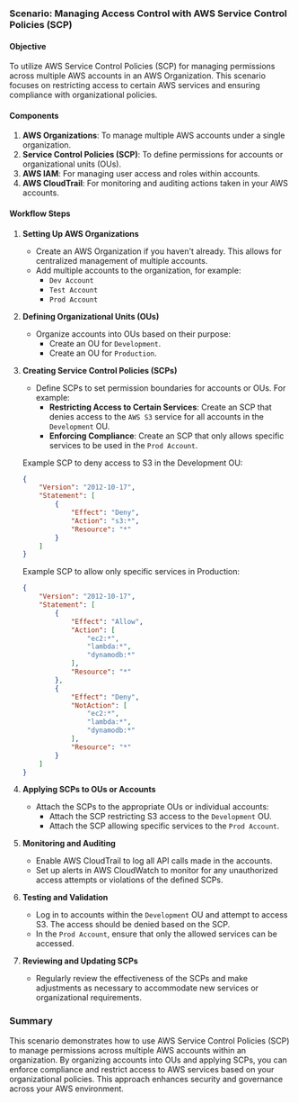 ### Scenario: Managing Access Control with AWS Service Control Policies (SCP)

#### Objective
To utilize AWS Service Control Policies (SCP) for managing permissions across multiple AWS accounts in an AWS Organization. This scenario focuses on restricting access to certain AWS services and ensuring compliance with organizational policies.

#### Components

1. **AWS Organizations**: To manage multiple AWS accounts under a single organization.
2. **Service Control Policies (SCP)**: To define permissions for accounts or organizational units (OUs).
3. **AWS IAM**: For managing user access and roles within accounts.
4. **AWS CloudTrail**: For monitoring and auditing actions taken in your AWS accounts.

#### Workflow Steps

1. **Setting Up AWS Organizations**
   - Create an AWS Organization if you haven't already. This allows for centralized management of multiple accounts.
   - Add multiple accounts to the organization, for example:
     - `Dev Account`
     - `Test Account`
     - `Prod Account`

2. **Defining Organizational Units (OUs)**
   - Organize accounts into OUs based on their purpose:
     - Create an OU for `Development`.
     - Create an OU for `Production`.

3. **Creating Service Control Policies (SCPs)**
   - Define SCPs to set permission boundaries for accounts or OUs. For example:
     - **Restricting Access to Certain Services**: Create an SCP that denies access to the `AWS S3` service for all accounts in the `Development` OU.
     - **Enforcing Compliance**: Create an SCP that only allows specific services to be used in the `Prod Account`.

   Example SCP to deny access to S3 in the Development OU:
   ```json
   {
       "Version": "2012-10-17",
       "Statement": [
           {
               "Effect": "Deny",
               "Action": "s3:*",
               "Resource": "*"
           }
       ]
   }
   ```

   Example SCP to allow only specific services in Production:
   ```json
   {
       "Version": "2012-10-17",
       "Statement": [
           {
               "Effect": "Allow",
               "Action": [
                   "ec2:*",
                   "lambda:*",
                   "dynamodb:*"
               ],
               "Resource": "*"
           },
           {
               "Effect": "Deny",
               "NotAction": [
                   "ec2:*",
                   "lambda:*",
                   "dynamodb:*"
               ],
               "Resource": "*"
           }
       ]
   }
   ```

4. **Applying SCPs to OUs or Accounts**
   - Attach the SCPs to the appropriate OUs or individual accounts:
     - Attach the SCP restricting S3 access to the `Development` OU.
     - Attach the SCP allowing specific services to the `Prod Account`.

5. **Monitoring and Auditing**
   - Enable AWS CloudTrail to log all API calls made in the accounts.
   - Set up alerts in AWS CloudWatch to monitor for any unauthorized access attempts or violations of the defined SCPs.

6. **Testing and Validation**
   - Log in to accounts within the `Development` OU and attempt to access S3. The access should be denied based on the SCP.
   - In the `Prod Account`, ensure that only the allowed services can be accessed.

7. **Reviewing and Updating SCPs**
   - Regularly review the effectiveness of the SCPs and make adjustments as necessary to accommodate new services or organizational requirements.

### Summary

This scenario demonstrates how to use AWS Service Control Policies (SCP) to manage permissions across multiple AWS accounts within an organization. By organizing accounts into OUs and applying SCPs, you can enforce compliance and restrict access to AWS services based on your organizational policies. This approach enhances security and governance across your AWS environment.
